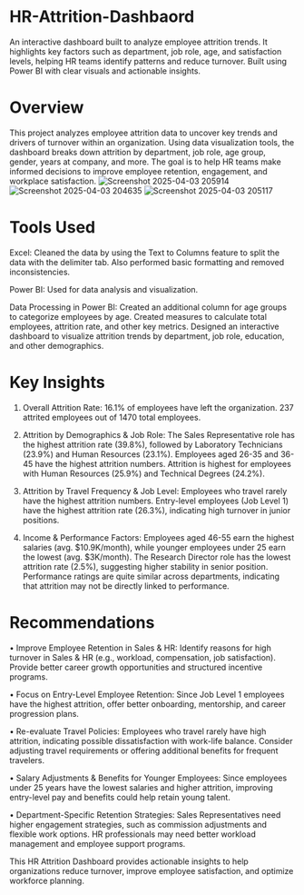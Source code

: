 # HR-Attrition-Dashbaord
An interactive dashboard built to analyze employee attrition trends. It highlights key factors such as department, job role, age, and satisfaction levels, helping HR teams identify patterns and reduce turnover. Built using Power BI with clear visuals and actionable insights.

# Overview
This project analyzes employee attrition data to uncover key trends and drivers of turnover within an organization. Using data visualization tools, the dashboard breaks down attrition by department, job role, age group, gender, years at company, and more. The goal is to help HR teams make informed decisions to improve employee retention, engagement, and workplace satisfaction.
![Screenshot 2025-04-03 205914](https://github.com/user-attachments/assets/973eea29-12fd-4842-8ffe-de64ce236ebb)
![Screenshot 2025-04-03 204635](https://github.com/user-attachments/assets/00df8ec0-4e62-4380-9ac4-538c501c4c4d)
![Screenshot 2025-04-03 205117](https://github.com/user-attachments/assets/e86fe6e7-2829-4a7f-ade8-1e906aec7101)

# Tools Used
Excel: Cleaned the data by using the Text to Columns feature to split the data with the delimiter tab. Also performed basic formatting and removed inconsistencies.

Power BI: Used for data analysis and visualization.

Data Processing in Power BI:
     Created an additional column for age groups to categorize employees by age.
     Created measures to calculate total employees, attrition rate, and other key metrics.
     Designed an interactive dashboard to visualize attrition trends by department, job role, education, and other 
     demographics.
     
# Key Insights
1.	Overall Attrition Rate:
    16.1% of employees have left the organization.
    237 attrited employees out of 1470 total employees.
  	
3.	Attrition by Demographics & Job Role:
    The Sales Representative role has the highest attrition rate (39.8%), followed by Laboratory Technicians (23.9%) and 
       Human Resources (23.1%).
    Employees aged 26-35 and 36-45 have the highest attrition numbers.
    Attrition is highest for employees with Human Resources (25.9%) and Technical Degrees (24.2%).
  	
5.	Attrition by Travel Frequency & Job Level:
  	Employees who travel rarely have the highest attrition numbers.
    Entry-level employees (Job Level 1) have the highest attrition rate (26.3%), indicating high turnover in junior positions.
  	
7.	Income & Performance Factors:
    Employees aged 46-55 earn the highest salaries (avg. $10.9K/month), while younger employees under 25 earn the lowest 
      (avg. $3K/month).
   The Research Director role has the lowest attrition rate (2.5%), suggesting higher stability in senior position.
	 Performance ratings are quite similar across departments, indicating that attrition may not be directly linked to 
      performance.

# Recommendations
•	Improve Employee Retention in Sales & HR:
   Identify reasons for high turnover in Sales & HR (e.g., workload, compensation, job satisfaction).
   Provide better career growth opportunities and structured incentive programs.
   
•	Focus on Entry-Level Employee Retention:
   Since Job Level 1 employees have the highest attrition, offer better onboarding, mentorship, and career progression plans.
  
•	Re-evaluate Travel Policies:
   Employees who travel rarely have high attrition, indicating possible dissatisfaction with work-life balance.
   Consider adjusting travel requirements or offering additional benefits for frequent travelers.
 
•	Salary Adjustments & Benefits for Younger Employees:
   Since employees under 25 years have the lowest salaries and higher attrition, improving entry-level pay and benefits could 
   help retain young talent.
  
•	Department-Specific Retention Strategies:
   Sales Representatives need higher engagement strategies, such as commission adjustments and flexible work options.
   HR professionals may need better workload management and employee support programs.

This HR Attrition Dashboard provides actionable insights to help organizations reduce turnover, improve employee satisfaction, and optimize workforce planning.


